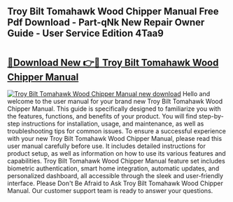 ## Troy Bilt Tomahawk Wood Chipper Manual Free Pdf Download - Part-qNk New Repair Owner Guide - User Service Edition 4Taa9

# <h2><a href="http://bc55494.oget.top/?id=Troy+Bilt+Tomahawk+Wood+Chipper+Manual">🔗Download New 👉🔴 Troy Bilt Tomahawk Wood Chipper Manual</a></h2>

[![Troy Bilt Tomahawk Wood Chipper Manual new download](https://i.imgur.com/5g1atiW.png)](http://bc55494.oget.top/?id=Troy+Bilt+Tomahawk+Wood+Chipper+Manual)
Hello and welcome to the user manual for your brand new Troy Bilt Tomahawk Wood Chipper Manual. This guide is specifically designed to familiarize you with the features, functions, and benefits of your product. You will find step-by-step instructions for installation, usage, and maintenance, as well as troubleshooting tips for common issues. To ensure a successful experience with your new Troy Bilt Tomahawk Wood Chipper Manual, please read this user manual carefully before use. It includes detailed instructions for product setup, as well as information on how to use its various features and capabilities. Troy Bilt Tomahawk Wood Chipper Manual feature set includes biometric authentication, smart home integration, automatic updates, and personalized dashboard, all accessible through the sleek and user-friendly interface. Please Don't Be Afraid to Ask Troy Bilt Tomahawk Wood Chipper Manual. Our customer support team is ready to answer your questions.
